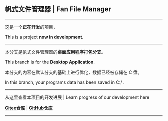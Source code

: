 ## 帆式文件管理器 | Fan File Manager

---

这是一个**正在开发**的项目，

This is a project **now in development**.

---

本分支是帆式文件管理器的**桌面应用程序打包分支**。

This branch is for the **Desktop Application**.

本分支的内容在默认分支的基础上进行优化，数据已经被存储在 C 盘。

In this branch, your programs data has been saved in C:/ .

---

从这里查看本项目的开发进展 | Learn progress of our development here

**[Gitee仓库](https://gitee.com/mango-fanfan/FanFileManager)** |
**[GitHub仓库](https://github.com/mangofanfan/FanFileManager)**

---
